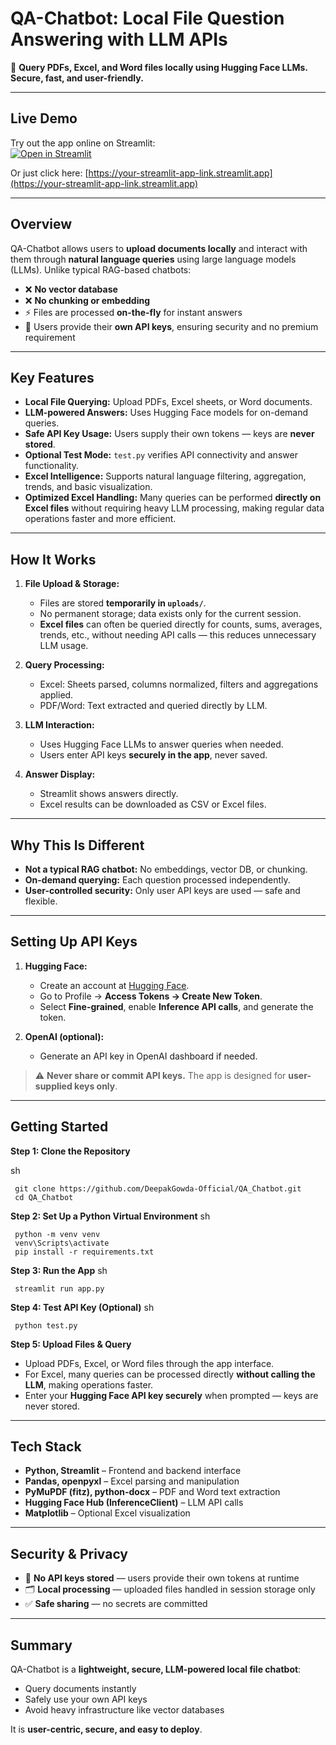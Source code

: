 # QA-Chatbot: Local File Question Answering with LLM APIs

💬 **Query PDFs, Excel, and Word files locally using Hugging Face LLMs. Secure, fast, and user-friendly.**

---

## Live Demo

Try out the app online on Streamlit:  
[![Open in Streamlit](https://static.streamlit.io/badges/streamlit_badge_black_white.svg)](https://your-streamlit-app-link.streamlit.app)

Or just click here: [https://your-streamlit-app-link.streamlit.app](https://your-streamlit-app-link.streamlit.app)

---

## Overview

QA-Chatbot allows users to **upload documents locally** and interact with them through **natural language queries** using large language models (LLMs). Unlike typical RAG-based chatbots:

- ❌ **No vector database**
- ❌ **No chunking or embedding**
- ⚡ Files are processed **on-the-fly** for instant answers
- 🔐 Users provide their **own API keys**, ensuring security and no premium requirement

---

## Key Features

- **Local File Querying:** Upload PDFs, Excel sheets, or Word documents.  
- **LLM-powered Answers:** Uses Hugging Face models for on-demand queries.  
- **Safe API Key Usage:** Users supply their own tokens — keys are **never stored**.  
- **Optional Test Mode:** `test.py` verifies API connectivity and answer functionality.  
- **Excel Intelligence:** Supports natural language filtering, aggregation, trends, and basic visualization.  
- **Optimized Excel Handling:** Many queries can be performed **directly on Excel files** without requiring heavy LLM processing, making regular data operations faster and more efficient.  

---

## How It Works

1. **File Upload & Storage:**  
   - Files are stored **temporarily in `uploads/`**.  
   - No permanent storage; data exists only for the current session.  
   - **Excel files** can often be queried directly for counts, sums, averages, trends, etc., without needing API calls — this reduces unnecessary LLM usage.

2. **Query Processing:**  
   - Excel: Sheets parsed, columns normalized, filters and aggregations applied.  
   - PDF/Word: Text extracted and queried directly by LLM.

3. **LLM Interaction:**  
   - Uses Hugging Face LLMs to answer queries when needed.  
   - Users enter API keys **securely in the app**, never saved.

4. **Answer Display:**  
   - Streamlit shows answers directly.  
   - Excel results can be downloaded as CSV or Excel files.

---

## Why This Is Different

- **Not a typical RAG chatbot:** No embeddings, vector DB, or chunking.  
- **On-demand querying:** Each question processed independently.  
- **User-controlled security:** Only user API keys are used — safe and flexible.

---

## Setting Up API Keys

1. **Hugging Face:**  
   - Create an account at [Hugging Face](https://huggingface.co).  
   - Go to Profile → **Access Tokens → Create New Token**.  
   - Select **Fine-grained**, enable **Inference API calls**, and generate the token.

2. **OpenAI (optional):**  
   - Generate an API key in OpenAI dashboard if needed.

> ⚠️ **Never share or commit API keys.** The app is designed for **user-supplied keys only**.

---

## Getting Started

**Step 1: Clone the Repository**

sh

     git clone https://github.com/DeepakGowda-Official/QA_Chatbot.git
     cd QA_Chatbot

**Step 2: Set Up a Python Virtual Environment**
sh

     python -m venv venv
     venv\Scripts\activate 
     pip install -r requirements.txt

**Step 3: Run the App**
sh

     streamlit run app.py

**Step 4: Test API Key (Optional)**
sh

     python test.py

**Step 5: Upload Files & Query**

- Upload PDFs, Excel, or Word files through the app interface.
- For Excel, many queries can be processed directly **without calling the LLM**, making operations faster.
- Enter your **Hugging Face API key securely** when prompted — keys are never stored.

---


## Tech Stack

- **Python, Streamlit** – Frontend and backend interface  
- **Pandas, openpyxl** – Excel parsing and manipulation  
- **PyMuPDF (fitz), python-docx** – PDF and Word text extraction  
- **Hugging Face Hub (InferenceClient)** – LLM API calls  
- **Matplotlib** – Optional Excel visualization  

---

## Security & Privacy

- 🔐 **No API keys stored** — users provide their own tokens at runtime  
- 🗂 **Local processing** — uploaded files handled in session storage only  
- ✅ **Safe sharing** — no secrets are committed 

---

## Summary

QA-Chatbot is a **lightweight, secure, LLM-powered local file chatbot**:

- Query documents instantly  
- Safely use your own API keys  
- Avoid heavy infrastructure like vector databases  

It is **user-centric, secure, and easy to deploy**.

